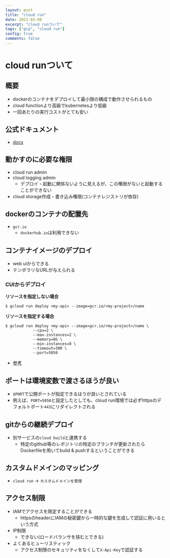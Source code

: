 ```yaml
---
layout: post
title: "cloud run"
date: 2021-03-08
excerpt: "cloud runついて"
tags: ["gcp", "cloud run"]
config: true
comments: false
---
```


# cloud runついて

## 概要
 - dockerのコンテナをデプロイして最小限の構成で動作させられるもの
 - cloud functionより高級でkubernetesより低級
 - 一回あたりの実行コストがとても安い

## 公式ドキュメント
 - [docs](https://cloud.google.com/run/docs)

## 動かすのに必要な権限
 - cloud run admin
 - cloud logging admin
   - デプロイ・起動に関係ないように見えるが、この権限がないと起動することができない
 - cloud storage作成・書き込み権限(コンテナレジストリが依存)

## dockerのコンテナの配置先
 - `gcr.io`
   - `dockerhub.io`は利用できない

## コンテナイメージのデプロイ
 - web uiからできる
 - テンポラリなURLが与えられる

### CUIからデプロイ

**リソースを指定しない場合**  
```console
$ gcloud run deploy <my-api> --image=gcr.io/<my-project>/name
```

**リソースを指定する場合**  
```console
$ gcloud run deploy <my-api> --image=gcr.io/<my-project>/name \
            --cpu=2 \
            --max-instances=2 \
            --memory=8G \
            --min-instances=0 \
            --timeout=300 \
            --port=5050
```
 - [参考](https://cloud.google.com/sdk/gcloud/reference/run/deploy)

## ポートは環境変数で渡さるほうが良い
 - `$PORT`で公開ポートが指定できるほうが良いとされている
 - 例えば、`PORT=5050`と設定したとしても、cloud run環境では必ずhttpsのデフォルトポート`443`にリダイレクトされる

## gitからの継続デプロイ
 - 別サービスの`cloud build`と連携する
   - 特定のgithub等のレポジトリの特定のブランチが更新されたらDockerfileを用いてbuild & pushするということができる

## カスタムドメインのマッピング
 - `cloud run` -> `カスタムドメインを管理`

## アクセス制限
 - IAMでアクセスを限定することができる
   - httpsのheaderにIAMの秘密鍵から一時的な鍵を生成して認証に用いるという方式
 - IP制限
   - できない(ロードバランサを挟むとできる)
 - よくあるヒューリスティック
   - アクセス制限のセキュリティをなくして`X-Api-Key`で認証する

